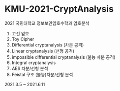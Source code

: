 # KMU-2021-CryptAnalysis
2021 국민대학교 정보보안암호수학과 암호분석  
1. 고전 암호  
2. Toy Cipher  
3. Differential cryptanalysis (차분 공격) 
4. Linear cryptanalysis (선형 공격)  
5. impossible differential cryptanalysis (불능 차분 공격)  
6. Integral cryptanalysis  
7. AES 차분/선형 분석
8. Feistal 구조 (불능)차분/선형 분석

2021.3.5 ~ 2021.6.11
